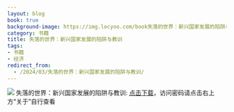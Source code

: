 ```yaml
---
layout: blog
book: true
background-image: https://img.locyoo.com/book失落的世界：新兴国家发展的陷阱与教训.jpg
category: 书籍
title: 失落的世界：新兴国家发展的陷阱与教训
tags:
- 书籍
- 经济
redirect_from:
  - /2024/03/失落的世界：新兴国家发展的陷阱与教训/
---
```

![](https://img.locyoo.com/book失落的世界：新兴国家发展的陷阱与教训.jpg)
失落的世界：新兴国家发展的陷阱与教训: <a name = "ref1" href="https://url18.ctfile.com/f/50983618-1041255181-30c660?p=3619">点击下载</a>，访问密码请点击右上方“关于”自行查看